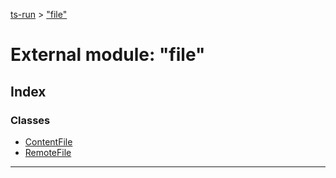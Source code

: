 [ts-run](../README.md) > ["file"](../modules/_file_.md)

# External module: "file"

## Index

### Classes

* [ContentFile](../classes/_file_.contentfile.md)
* [RemoteFile](../classes/_file_.remotefile.md)

---

